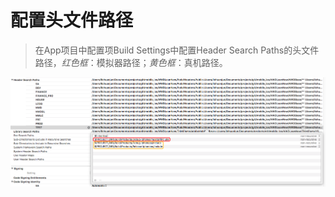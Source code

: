 # 配置头文件路径

> 在App项目中配置项Build Settings中配置Header Search Paths的头文件路径，_红色框_：模拟器路径；_黄色框_：真机路径。

![headerfiles](/addsdklibrary/staticlib/headerfiles.png)
